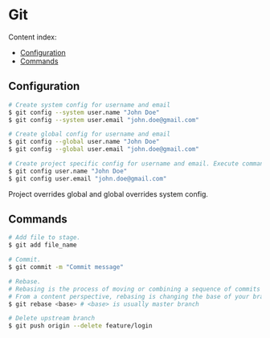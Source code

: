 # Git

Content index:

* [Configuration](#configuration)
* [Commands](#commands)

## Configuration

```bash
# Create system config for username and email
$ git config --system user.name "John Doe"
$ git config --system user.email "john.doe@gmail.com"

# Create global config for username and email
$ git config --global user.name "John Doe"
$ git config --global user.email "john.doe@gmail.com"

# Create project specific config for username and email. Execute commands under project's directory
$ git config user.name "John Doe"
$ git config user.email "john.doe@gmail.com"
```

Project overrides global and global overrides system config.

## Commands

```bash
# Add file to stage.
$ git add file_name

# Commit.
$ git commit -m "Commit message"

# Rebase.
# Rebasing is the process of moving or combining a sequence of commits to a new base commit.
# From a content perspective, rebasing is changing the base of your branch from one commit to another making it appear as if you'd created your branch from a different commit. 
$ git rebase <base> # <base> is usually master branch 

# Delete upstream branch
$ git push origin --delete feature/login
```
